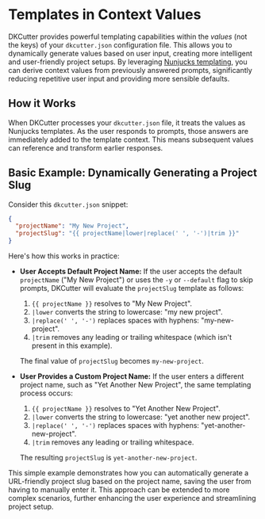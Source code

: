 # Templates in Context Values

DKCutter provides powerful templating capabilities within the _values_ (not the keys) of your `dkcutter.json` configuration file. This allows you to dynamically generate values based on user input, creating more intelligent and user-friendly project setups. By leveraging [Nunjucks templating](https://mozilla.github.io/nunjucks/templating.html), you can derive context values from previously answered prompts, significantly reducing repetitive user input and providing more sensible defaults.

## How it Works

When DKCutter processes your `dkcutter.json` file, it treats the values as Nunjucks templates. As the user responds to prompts, those answers are immediately added to the template context. This means subsequent values can reference and transform earlier responses.

## Basic Example: Dynamically Generating a Project Slug

Consider this `dkcutter.json` snippet:

```json title="dkcutter.json"
{
  "projectName": "My New Project",
  "projectSlug": "{{ projectName|lower|replace(' ', '-')|trim }}"
}
```

Here's how this works in practice:

- **User Accepts Default Project Name:** If the user accepts the default `projectName` ("My New Project") or uses the `-y` or `--default` flag to skip prompts, DKCutter will evaluate the `projectSlug` template as follows:
  1. `{{ projectName }}` resolves to "My New Project".
  2. `|lower` converts the string to lowercase: "my new project".
  3. `|replace(' ', '-')` replaces spaces with hyphens: "my-new-project".
  4. `|trim` removes any leading or trailing whitespace (which isn't present in this example).

  The final value of `projectSlug` becomes `my-new-project`.

- **User Provides a Custom Project Name:** If the user enters a different project name, such as "Yet Another New Project", the same templating process occurs:
  1. `{{ projectName }}` resolves to "Yet Another New Project".
  2. `|lower` converts the string to lowercase: "yet another new project".
  3. `|replace(' ', '-')` replaces spaces with hyphens: "yet-another-new-project".
  4. `|trim` removes any leading or trailing whitespace.

  The resulting `projectSlug` is `yet-another-new-project`.

This simple example demonstrates how you can automatically generate a URL-friendly project slug based on the project name, saving the user from having to manually enter it. This approach can be extended to more complex scenarios, further enhancing the user experience and streamlining project setup.
